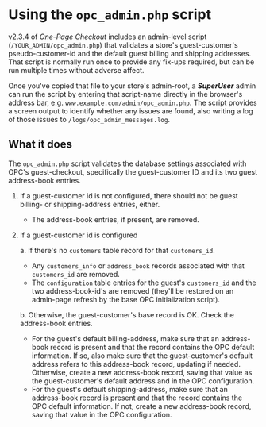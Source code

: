 # Using the `opc_admin.php` script #

v2.3.4 of *One-Page Checkout* includes an admin-level script (`/YOUR_ADMIN/opc_admin.php`) that validates a store's guest-customer's pseudo-customer-id and the default guest billing and shipping addresses.  That script is normally run once to provide any fix-ups required, but can be run multiple times without adverse affect.

Once you've copied that file to your store's admin-root, a ***SuperUser*** admin can run the script by entering that script-name directly in the browser's address bar, e.g. `www.example.com/admin/opc_admin.php`.  The script provides a screen output to identify whether any issues are found, also writing a log of those issues to `/logs/opc_admin_messages.log`.

## What it does

The `opc_admin.php` script validates the database settings associated with OPC's guest-checkout, specifically the guest-customer ID and its two guest address-book entries.

1. If a guest-customer id is not configured, there should not be guest billing- or shipping-address entries, either.

   - The address-book entries, if present, are removed.

2. If a guest-customer id is configured

   a. If there's no `customers` table record for that `customers_id`.

   	-  Any `customers_info` or `address_book` records associated with that `customers_id` are removed.
   	-  The `configuration` table entries for the guest's `customers_id` and the two address-book-id's are removed (they'll be restored on an admin-page refresh by the base OPC initialization script).

   b. Otherwise, the guest-customer's base record is OK.  Check the address-book entries.

   	-  For the guest's default billing-address, make sure that an address-book record is present and that the record contains the OPC default information.  If so, also make sure that the guest-customer's default address refers to this address-book record, updating if needed.  Otherwise, create a new address-book record, saving that value as the guest-customer's default address and in the OPC configuration.
   	-  For the guest's default shipping-address, make sure that an address-book record is present and that the record contains the OPC default information.  If not, create a new address-book record, saving that value in the OPC configuration.

   



